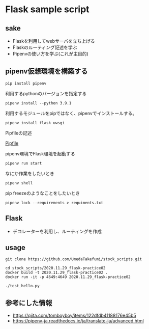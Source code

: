 # Flask sample script

## sake

* Flaskを利用してwebサーバを立ち上げる
* Flaskのルーティング記述を学ぶ
* Pipenvの使い方を学ぶ(これが主目的)

## pipenv仮想環境を構築する

```
pip install pipenv
```

利用するpythonのバージョンを指定する

```
pipenv install --python 3.9.1
```

利用するモジュールをpipではなく、pipenvでインストールする。

```
pipenv install flask uwsgi 
```

Pipfileの記述

[Pipfile](Pipfile)

pipenv環境でFlask環境を起動する

```
pipenv run start
```

なにか作業をしたいとき

```
pipenv shell
```

pip freezeのようなことをしたいとき

```
pipenv lock --requirements > requiments.txt
```

## Flask

* デコレーターを利用し、ルーティングを作成

## usage

```
git clone https://github.com/UmedaTakefumi/stock_scripts.git
```

```
cd stock_scripts/2020.11.29_flask-practice02
docker build -t 2020.11.29_flask-practice02 .
docker run -it -p 4649:4649 2020.11.29_flask-practice02
```

```
./test_hello.py
```

## 参考にした情報

* https://qiita.com/tomboyboy/items/122dfdb41188176e45b5
* https://pipenv-ja.readthedocs.io/ja/translate-ja/advanced.html

